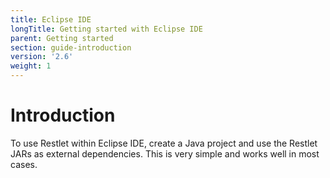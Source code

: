 ```yaml
---
title: Eclipse IDE
longTitle: Getting started with Eclipse IDE
parent: Getting started
section: guide-introduction
version: '2.6'
weight: 1
---
```

# Introduction

To use Restlet within Eclipse IDE, create a Java project and use the Restlet JARs as external
dependencies. This is very simple and works well in most cases.
